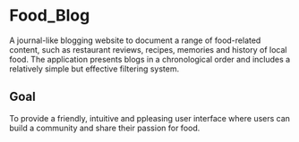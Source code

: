 # Food_Blog

A journal-like blogging website to document a range of food-related content, such as restaurant reviews, recipes, memories and history of local food. 
The application presents blogs in a chronological order and includes a relatively simple but effective filtering system.

## Goal
To provide a friendly, intuitive and ppleasing user interface where users can build a community and share their passion for food.
